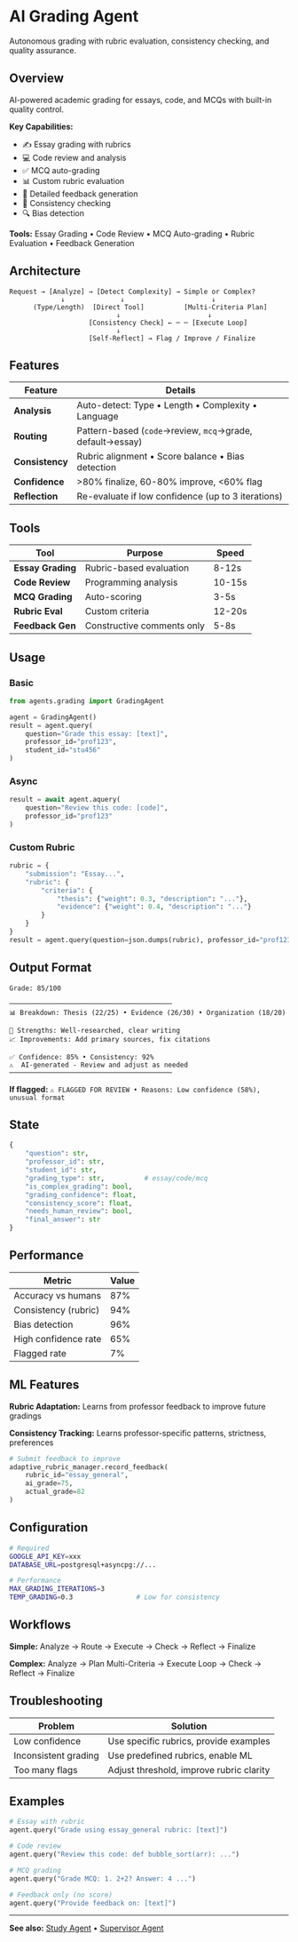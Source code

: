 # AI Grading Agent

Autonomous grading with rubric evaluation, consistency checking, and quality assurance.

## Overview

AI-powered academic grading for essays, code, and MCQs with built-in quality control.

**Key Capabilities:**
- ✍️ Essay grading with rubrics
- 💻 Code review and analysis
- ✅ MCQ auto-grading
- 📊 Custom rubric evaluation
- 💬 Detailed feedback generation
- 🎯 Consistency checking
- 🔍 Bias detection

**Tools:** Essay Grading • Code Review • MCQ Auto-grading • Rubric Evaluation • Feedback Generation

## Architecture

```
Request → [Analyze] → [Detect Complexity] → Simple or Complex?
             ↓              ↓                      ↓
      (Type/Length)  [Direct Tool]          [Multi-Criteria Plan]
                           ↓                      ↓
                    [Consistency Check] ← ─ ─ [Execute Loop]
                           ↓
                    [Self-Reflect] → Flag / Improve / Finalize
```

## Features

| Feature | Details |
|---------|---------|
| **Analysis** | Auto-detect: Type • Length • Complexity • Language |
| **Routing** | Pattern-based (`code`→review, `mcq`→grade, default→essay) |
| **Consistency** | Rubric alignment • Score balance • Bias detection |
| **Confidence** | >80% finalize, 60-80% improve, <60% flag |
| **Reflection** | Re-evaluate if low confidence (up to 3 iterations) |

## Tools

| Tool | Purpose | Speed |
|------|---------|-------|
| **Essay Grading** | Rubric-based evaluation | 8-12s |
| **Code Review** | Programming analysis | 10-15s |
| **MCQ Grading** | Auto-scoring | 3-5s |
| **Rubric Eval** | Custom criteria | 12-20s |
| **Feedback Gen** | Constructive comments only | 5-8s |

## Usage

### Basic

```python
from agents.grading import GradingAgent

agent = GradingAgent()
result = agent.query(
    question="Grade this essay: [text]",
    professor_id="prof123",
    student_id="stu456"
)
```

### Async

```python
result = await agent.aquery(
    question="Review this code: [code]",
    professor_id="prof123"
)
```

### Custom Rubric

```python
rubric = {
    "submission": "Essay...",
    "rubric": {
        "criteria": {
            "thesis": {"weight": 0.3, "description": "..."},
            "evidence": {"weight": 0.4, "description": "..."}
        }
    }
}
result = agent.query(question=json.dumps(rubric), professor_id="prof123")
```

## Output Format

```
Grade: 85/100

─────────────────────────────────────────
📊 Breakdown: Thesis (22/25) • Evidence (26/30) • Organization (18/20)

💪 Strengths: Well-researched, clear writing
📈 Improvements: Add primary sources, fix citations

✅ Confidence: 85% • Consistency: 92%
⚠️  AI-generated - Review and adjust as needed
─────────────────────────────────────────
```

**If flagged:** `⚠️ FLAGGED FOR REVIEW • Reasons: Low confidence (58%), unusual format`

## State

```python
{
    "question": str,
    "professor_id": str,
    "student_id": str,
    "grading_type": str,          # essay/code/mcq
    "is_complex_grading": bool,
    "grading_confidence": float,
    "consistency_score": float,
    "needs_human_review": bool,
    "final_answer": str
}
```

## Performance

| Metric | Value |
|--------|-------|
| Accuracy vs humans | 87% |
| Consistency (rubric) | 94% |
| Bias detection | 96% |
| High confidence rate | 65% |
| Flagged rate | 7% |

## ML Features

**Rubric Adaptation:** Learns from professor feedback to improve future gradings

**Consistency Tracking:** Learns professor-specific patterns, strictness, preferences

```python
# Submit feedback to improve
adaptive_rubric_manager.record_feedback(
    rubric_id="essay_general",
    ai_grade=75,
    actual_grade=82
)
```

## Configuration

```bash
# Required
GOOGLE_API_KEY=xxx
DATABASE_URL=postgresql+asyncpg://...

# Performance
MAX_GRADING_ITERATIONS=3
TEMP_GRADING=0.3                # Low for consistency
```

## Workflows

**Simple:** Analyze → Route → Execute → Check → Reflect → Finalize

**Complex:** Analyze → Plan Multi-Criteria → Execute Loop → Check → Reflect → Finalize

## Troubleshooting

| Problem | Solution |
|---------|----------|
| Low confidence | Use specific rubrics, provide examples |
| Inconsistent grading | Use predefined rubrics, enable ML |
| Too many flags | Adjust threshold, improve rubric clarity |

## Examples

```python
# Essay with rubric
agent.query("Grade using essay_general rubric: [text]")

# Code review
agent.query("Review this code: def bubble_sort(arr): ...")

# MCQ grading  
agent.query("Grade MCQ: 1. 2+2? Answer: 4 ...")

# Feedback only (no score)
agent.query("Provide feedback on: [text]")
```

---

**See also:** [Study Agent](STUDY_AGENT.md) • [Supervisor Agent](SUPERVISOR_AGENT.md)
